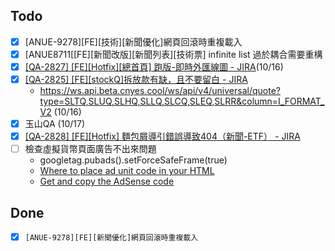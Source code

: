 ## Todo
* [x] [ANUE-9278][FE][技術][新聞優化]網頁回滾時重複載入
* [x] [ANUE8711[[FE][新聞改版][新聞列表][技術票] infinite list 過於耦合需要重構
* [x] [[QA-2827] [FE][Hotfix][總首頁] 跑版-即時外匯線圖 - JIRA](https://cnyesrd.atlassian.net/browse/QA-2827)(10/16)
* [x] [[QA-2825] [FE][stockQ]拆放款有缺，且不要留白 - JIRA](https://cnyesrd.atlassian.net/browse/QA-2825)
	* https://ws.api.beta.cnyes.cool/ws/api/v4/universal/quote?type=SLTQ,SLUQ,SLHQ,SLLQ,SLCQ,SLEQ,SLRR&column=I_FORMAT_V2 (10/16)
* [x] 玉山QA (10/17)
* [x] [[QA-2828] [FE][Hotfix] 麵包屑導引錯誤導致404（新聞-ETF） - JIRA](https://cnyesrd.atlassian.net/browse/QA-2828)
* [ ] 檢查虛擬貨幣頁面廣告不出來問題
	* googletag.pubads().setForceSafeFrame(true)
	* [Where to place ad unit code in your HTML](https://support.google.com/adsense/answer/9190028)
	* [Get and copy the AdSense code](https://support.google.com/adsense/answer/9274019)

## Done
* [x] `[ANUE-9278][FE][新聞優化]網頁回滾時重複載入`

